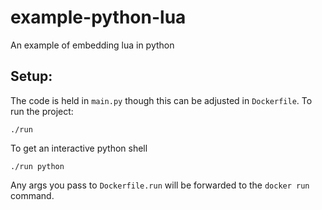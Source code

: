 # example-python-lua
An example of embedding lua in python

## Setup:

The code is held in `main.py` though this can be adjusted in `Dockerfile`.  To run the project:

`./run`

To get an interactive python shell

`./run python`

Any args you pass to `Dockerfile.run` will be forwarded to the `docker run` command.

